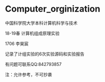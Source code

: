 # Computer_orginization
中国科学院大学本科计算机科学与技术 

18-19春 计算机组成原理实验

1706 李昊宸

记录了计组实验的6次实验源码和实验报告

有问题可联系QQ:842793857

注：允许参考，不可抄袭
